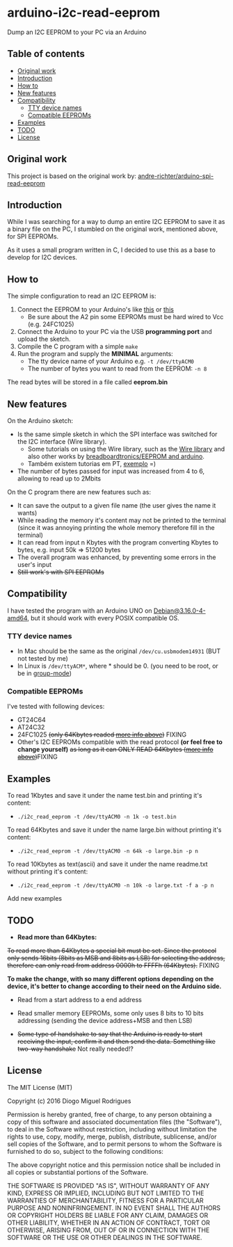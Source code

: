 # arduino-i2c-read-eeprom

Dump an I2C EEPROM to your PC via an Arduino


Table of contents
-----------------

- [Original work](#original-work)
- [Introduction](#introduction)
- [How to](#how-to)
- [New features](#new-features)
- [Compatibility](#compatibility)
	- [TTY device names](#tty-device-names)
	- [Compatible EEPROMs](#compatible-eeproms)
- [Examples](#examples)
- [TODO](#todo)
- [License](#license)



Original work
------------

This project is based on the original work by: [andre-richter/arduino-spi-read-eeprom](https://github.com/andre-richter/arduino-spi-read-eeprom)



Introduction
------------

While I was searching for a way to dump an entire I2C EEPROM to save it as a binary file on the PC, I stumbled on the original work, mentioned above, for SPI EEPROMs.

As it uses a small program written in C, I decided to use this as a base to develop for I2C devices.



How to
------------
The simple configuration to read an I2C EEPROM is:

1. Connect the EEPROM to your Arduino's like [this](http://kamilslab.com/wp-content/uploads/2015/12/eeprom.jpg) or [this](http://fritzing.org/media/fritzing-repo/projects/r/readwrite-serial-eeprom-via-i2c/images/arduino-eeprom_bb.png)
    * Be sure about the A2 pin some EEPROMs must be hard wired to Vcc (e.g. 24FC1025)
2. Connect the Arduino to your PC via the USB __programming port__ and upload the sketch.
3. Compile the C program with a simple `make`
4. Run the program and supply the __MINIMAL__ arguments:
    * The tty device name of your Arduino e.g. `-t /dev/ttyACM0`
    * The number of bytes you want to read from the EEPROM: `-n 8`

The read bytes will be stored in a file called __eeprom.bin__



New features
------------

On the Arduino sketch:
- Is the same simple sketch in which the SPI interface was switched for the I2C interface (Wire library).
	- Some tutorials on using the Wire library, such as the [Wire library](https://www.pjrc.com/teensy/td_libs_Wire.html) and also other works by [breadboardtronics/EEPROM and arduino](https://breadboardtronics.wordpress.com/2013/08/27/at24c32-eeprom-and-arduino).
	- Também existem tutorias em PT, [exemplo](http://lusorobotica.com/index.php/topic,33.0.html) =) 
- The number of bytes passed for input was increased from 4 to 6, allowing to read up to 2Mbits

On the C program there are new features such as:
- It can save the output to a given file name (the user gives the name it wants)
- While reading the memory it's content may not be printed to the terminal (since it was annoying printing the whole memory therefore fill in the terminal)
- It can read from input n Kbytes with the program converting Kbytes to bytes, e.g. input 50k => 51200 bytes
- The overall program was enhanced, by preventing some errors in the user's input
- ~~Still work's with SPI EEPROMs~~



Compatibility
----------------------
I have tested the program with an Arduino UNO on Debian@3.16.0-4-amd64, but it should work with every POSIX compatible OS.


### TTY device names
- In Mac should be the same as the original `/dev/cu.usbmodem14931` (BUT not tested by me)
- In Linux is `/dev/ttyACM*`, where * should be 0. (you need to be root, or be in [group-mode](http://playground.arduino.cc/Linux/All#Permission))


### Compatible EEPROMs
I've tested with following devices:
 - GT24C64
 - AT24C32
 - 24FC1025 ~~(only 64Kbytes readed [more info above](#todo))~~ FIXING
 - Other's I2C EEPROMs compatible with the read protocol **(or feel free to change yourself)** ~~as long as it can ONLY READ 64Kbytes ([more info above](#todo))~~FIXING



Examples
------------
To read 1Kbytes and save it under the name test.bin and printing it's content:
 - `./i2c_read_eeprom -t /dev/ttyACM0 -n 1k -o test.bin`

To read 64Kbytes and save it under the name large.bin without printing it's content:
 - `./i2c_read_eeprom -t /dev/ttyACM0 -n 64k -o large.bin -p n`

To read 10Kbytes as text(ascii) and save it under the name readme.txt without printing it's content:
 - `./i2c_read_eeprom -t /dev/ttyACM0 -n 10k -o large.txt -f a -p n`

Add new examples


TODO
------------
- **Read more than 64Kbytes:**

~~To read more than 64Kbytes a special bit must be set. Since the protocol only sends 16bits (8bits as MSB and 8bits as LSB) for selecting the address, therefore can only read from address 0000h to FFFFh (64Kbytes).~~ FIXING

**To make the change, with so many different options depending on the device, it's better to change according to their need on the Arduino side.**

- Read from a start address to a end address

- Read smaller memory EEPROMs, some only uses 8 bits to 10 bits addressing (sending the device address+MSB and then LSB)

- ~~Some type of handshake to say that the Arduino is ready to start receiving the input, confirm it and then send the data. Something  like two-way handshake~~ Not really needed!?


License
------------

The MIT License (MIT)

Copyright (c) 2016 Diogo Miguel Rodrigues

Permission is hereby granted, free of charge, to any person obtaining a copy
of this software and associated documentation files (the "Software"), to deal
in the Software without restriction, including without limitation the rights
to use, copy, modify, merge, publish, distribute, sublicense, and/or sell
copies of the Software, and to permit persons to whom the Software is
furnished to do so, subject to the following conditions:

The above copyright notice and this permission notice shall be included in all
copies or substantial portions of the Software.

THE SOFTWARE IS PROVIDED "AS IS", WITHOUT WARRANTY OF ANY KIND, EXPRESS OR
IMPLIED, INCLUDING BUT NOT LIMITED TO THE WARRANTIES OF MERCHANTABILITY,
FITNESS FOR A PARTICULAR PURPOSE AND NONINFRINGEMENT. IN NO EVENT SHALL THE
AUTHORS OR COPYRIGHT HOLDERS BE LIABLE FOR ANY CLAIM, DAMAGES OR OTHER
LIABILITY, WHETHER IN AN ACTION OF CONTRACT, TORT OR OTHERWISE, ARISING FROM,
OUT OF OR IN CONNECTION WITH THE SOFTWARE OR THE USE OR OTHER DEALINGS IN THE
SOFTWARE.

